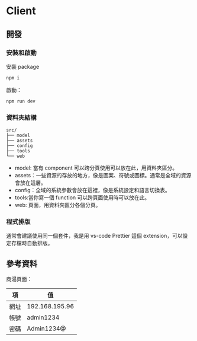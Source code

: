 # Client

## 開發

### 安裝和啟動

安裝 package

```bash
npm i
```

啟動：

```bash
npm run dev
```

### 資料夾結構

```
src/
├── model
├── assets
├── config
├── tools
└── web
```

- model: 當有 component 可以跨分頁使用可以放在此，用資料夾區分。
- assets：一些資源的存放的地方，像是圖案、符號或圖標。通常是全域的資源會放在這層。
- config：全域的系統參數會放在這裡，像是系統設定和語言切換表。
- tools:當你寫一個 function 可以跨頁面使用時可以放在此。
- web: 頁面，用資料夾區分各個分頁。

### 程式排版

通常會建議使用同一個套件，我是用 vs-code Prettier 這個 extension，可以設定存檔時自動排版。

## 參考資料

商湯頁面：

| 項   | 值             |
| ---- | -------------- |
| 網址 | 192.168.195.96 |
| 帳號 | admin1234      |
| 密碼 | Admin1234@     |

